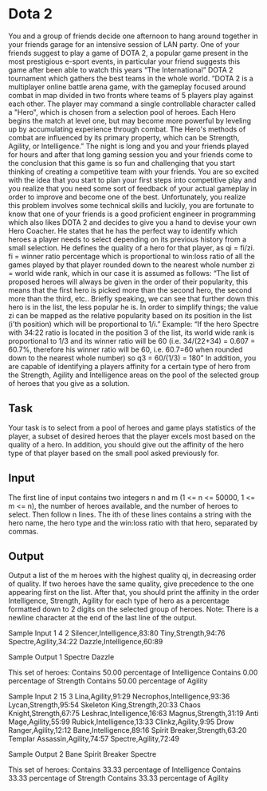 # Dota 2

You and a group of friends decide one afternoon to hang around together in your friends garage for an intensive session of LAN party. One of your friends suggest to play a game of DOTA 2, a popular game present in the most prestigious e-sport events, in particular your friend suggests this game after been able to watch this years “The International” DOTA 2 tournament which gathers the best teams in the whole world. 
“DOTA 2 is a multiplayer online battle arena game, with the gameplay focused around combat in map divided in two fronts where teams of 5 players play against each other. The player may command a single controllable character called a "Hero", which is chosen from a selection pool of heroes. Each Hero begins the match at level one, but may become more powerful by leveling up by accumulating experience through combat. The Hero's methods of combat are influenced by its primary property, which can be Strength, Agility, or Intelligence.” 
The night is long and you and your friends played for hours and after that long gaming session you and your friends come to the conclusion that this game is so fun and challenging that you start thinking of creating a competitive team with your friends. You are so excited with the idea that you start to plan your first steps into competitive play and you realize that you need some sort of feedback of your actual gameplay in order to improve and become one of the best. Unfortunately, you realize this problem involves some technical skills and luckily, you are fortunate to know that one of your friends is a good proficient engineer in programming which also likes DOTA 2 and decides to give you a hand to devise your own Hero Coacher. 
He states that he has the perfect way to identify which heroes a player needs to select depending on its previous history from a small selection. He defines the quality of a hero for that player, as qi = fi/zi. 
fi = winner ratio percentage which is proportional to win:loss ratio of all the games played by that player rounded down to the nearest whole number 
zi = world wide rank, which in our case it is assumed as follows: 
“The list of proposed heroes will always be given in the order of their popularity, this means that the first hero is picked more than the second hero, the second more than the third, etc.. Briefly speaking, we can see that further down this hero is in the list, the less popular he is. 
In order to simplify things; the value zi can be mapped as the relative popularity based on its position in the list (i'th position) which will be proportional to 1/i.” 
Example: “If the hero Spectre with 34:22 ratio is located in the position 3 of the list, its world wide rank is proportional to 1/3 and its winner ratio will be 60 (i.e. 34/(22+34) = 0.607 = 60.7%, therefore his winner ratio will be 60, i.e. 60.7=60 when rounded down to the nearest whole number) so q3 = 60/(1/3) = 180” 
In addition, you are capable of identifying a players affinity for a certain type of hero from the Strength, Agility and Intelligence areas on the pool of the selected group of heroes that you give as a solution.

## Task
Your task is to select from a pool of heroes and game plays statistics of the player, a subset of desired heroes that the player excels most based on the quality of a hero. In addition, you should give out the affinity of the hero type of that player based on the small pool asked previously for.

## Input
The first line of input contains two integers n and m (1 <= n <= 50000, 1 <= m <= n), the number of heroes available, and the number of heroes to select. Then follow n lines. The ith of these lines contains a string with the hero name, the hero type and the win:loss ratio with that hero, separated by commas.

## Output
Output a list of the m heroes with the highest quality qi, in decreasing order of quality. If two heroes have the same quality, give precedence to the one appearing first on the list. 
After that, you should print the affinity in the order Intelligence, Strength, Agility for each type of hero as a percentage formatted down to 2 digits on the selected group of heroes. 
Note: There is a newline character at the end of the last line of the output.

Sample Input 1
4 2 
Silencer,Intelligence,83:80 
Tiny,Strength,94:76 
Spectre,Agility,34:22 
Dazzle,Intelligence,60:89

Sample Output 1
Spectre 
Dazzle

This set of heroes: 
Contains 50.00 percentage of Intelligence 
Contains 0.00 percentage of Strength 
Contains 50.00 percentage of Agility

Sample Input 2
15 3 
Lina,Agility,91:29 
Necrophos,Intelligence,93:36 
Lycan,Strength,95:54 
Skeleton King,Strength,20:33 
Chaos Knight,Strength,67:75 
Leshrac,Intelligence,16:63 
Magnus,Strength,31:19 
Anti Mage,Agility,55:99 
Rubick,Intelligence,13:33 
Clinkz,Agility,9:95 
Drow Ranger,Agility,12:12 
Bane,Intelligence,89:16 
Spirit Breaker,Strength,63:20 
Templar Assassin,Agility,74:57 
Spectre,Agility,72:49

Sample Output 2
Bane 
Spirit Breaker 
Spectre

This set of heroes: 
Contains 33.33 percentage of Intelligence 
Contains 33.33 percentage of Strength 
Contains 33.33 percentage of Agility